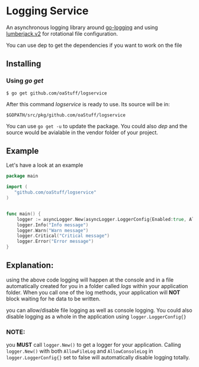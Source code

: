Logging Service
================

An asynchronous  logging library around [go-logging](https://github.com/op/go-logging) 
and using [lumberjack.v2](http://gopkg.in/natefinch/lumberjack.v2) for rotational file configuration.

You can use dep to get the dependencies if you want to work on the file

## Installing

### Using *go get*

    $ go get github.com/oaStuff/logservice

After this command *logservice* is ready to use. Its source will be in:

    $GOPATH/src/pkg/github.com/oaStuff/logservice

You can use `go get -u` to update the package.
You could also *dep* and the source would be avialable in the vendor folder of your project.


## Example

Let's have a look at an example 

```go
package main

import (
   "github.com/oaStuff/logservice"
)


func main() {
	logger := asyncLogger.New(asyncLogger.LoggerConfig{Enabled:true, AllowFileLog:true, AllowConsoleLog:true})
	logger.Info("Info message")
	logger.Warn("Warn message")
	logger.Critical("Critical message")
	logger.Error("Error message")
}
```

## Explanation:
using the above code logging will happen at the console and in a file automatically created for you in a folder
called *logs* within your application folder. When you call one of the log methods, your application will **NOT** block
waiting for he data to be written.

you can allow/disable  file logging as well as console logging. You could also disable logging as
a whole in the application using `logger.LoggerConfig{}`

### NOTE:

you **MUST** call `logger.New()` to get a logger for your application.
Calling `logger.New()` with both `AllowFileLog` and `AllowConsoleLog` in 
`logger.LoggerConfig{}` set to false will automatically disable logging totally.